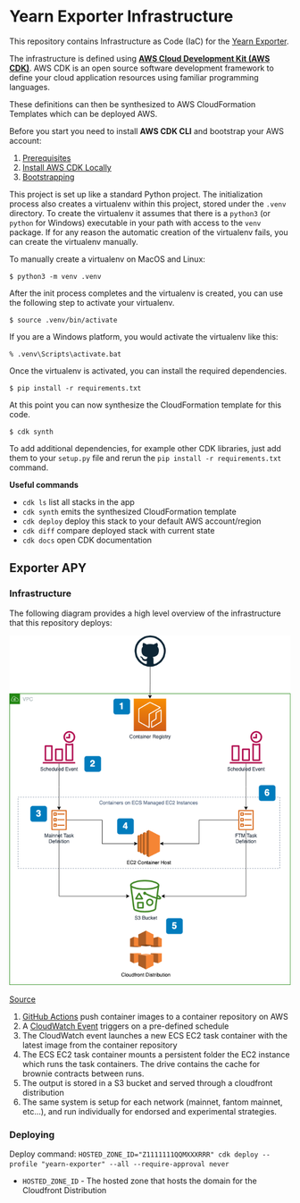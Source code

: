 
# Yearn Exporter Infrastructure

This repository contains Infrastructure as Code (IaC) for the [Yearn Exporter](https://github.com/yearn/yearn-exporter).

The infrastructure is defined using **[AWS Cloud Development Kit (AWS CDK)](https://aws.amazon.com/cdk/)**.
AWS CDK is an open source software development framework to define your cloud application resources using
familiar programming languages.

These definitions can then be synthesized to AWS CloudFormation Templates which can be deployed AWS.

Before you start you need to install **AWS CDK CLI** and bootstrap your AWS account:

1. [Prerequisites](https://docs.aws.amazon.com/cdk/latest/guide/getting_started.html#getting_started_prerequisites) 
2. [Install AWS CDK Locally](https://docs.aws.amazon.com/cdk/latest/guide/getting_started.html#getting_started_install)
3. [Bootstrapping](https://docs.aws.amazon.com/cdk/latest/guide/getting_started.html#getting_started_bootstrap)


This project is set up like a standard Python project.  The initialization
process also creates a virtualenv within this project, stored under the `.venv`
directory.  To create the virtualenv it assumes that there is a `python3`
(or `python` for Windows) executable in your path with access to the `venv`
package. If for any reason the automatic creation of the virtualenv fails,
you can create the virtualenv manually.

To manually create a virtualenv on MacOS and Linux:

```
$ python3 -m venv .venv
```

After the init process completes and the virtualenv is created, you can use the following
step to activate your virtualenv.

```
$ source .venv/bin/activate
```

If you are a Windows platform, you would activate the virtualenv like this:

```
% .venv\Scripts\activate.bat
```

Once the virtualenv is activated, you can install the required dependencies.

```
$ pip install -r requirements.txt
```

At this point you can now synthesize the CloudFormation template for this code.

```
$ cdk synth
```

To add additional dependencies, for example other CDK libraries, just add
them to your `setup.py` file and rerun the `pip install -r requirements.txt`
command.

**Useful commands**

 * `cdk ls`          list all stacks in the app
 * `cdk synth`       emits the synthesized CloudFormation template
 * `cdk deploy`      deploy this stack to your default AWS account/region
 * `cdk diff`        compare deployed stack with current state
 * `cdk docs`        open CDK documentation

## Exporter APY

### Infrastructure

The following diagram provides a high level overview of the infrastructure that this repository deploys:

![Infrastructure Diagram](./assets/YearnExporterAPY.png)

[Source](https://drive.google.com/file/d/11NLPexMjvfl2rVOuGtWutYu-Ya6qVsZD/view?usp=sharing)

1. [GitHub Actions](https://github.com/yearn/yearn-exporter/actions) push container images to a container repository on AWS
2. A [CloudWatch Event](https://docs.aws.amazon.com/AmazonCloudWatch/latest/events/WhatIsCloudWatchEvents.html) triggers on a pre-defined schedule
3. The CloudWatch event launches a new ECS EC2 task container with the latest image from the container repository
4. The ECS EC2 task container mounts a persistent folder the EC2 instance which runs the task containers. The drive contains the cache for brownie contracts between runs.
5. The output is stored in a S3 bucket and served through a cloudfront distribution
6. The same system is setup for each network (mainnet, fantom mainnet, etc...), and run individually for endorsed and experimental strategies.

### Deploying

Deploy command: `HOSTED_ZONE_ID="Z1111111QQMXXXRRR" cdk deploy --profile "yearn-exporter" --all --require-approval never`

- `HOSTED_ZONE_ID` - The hosted zone that hosts the domain for the Cloudfront Distribution